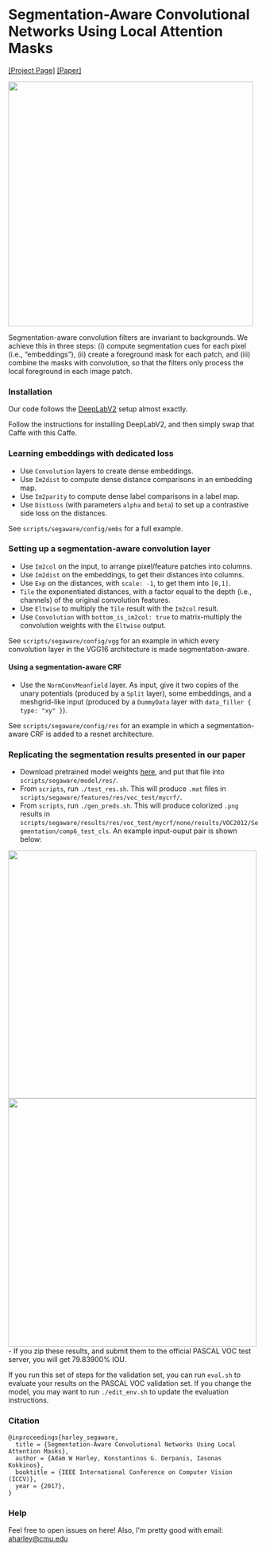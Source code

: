 # Segmentation-Aware Convolutional Networks Using Local Attention Masks

[[Project Page]](http://www.cs.cmu.edu/~aharley/segaware/) [[Paper]](https://arxiv.org/abs/1708.04607)

<img src="http://www.cs.cmu.edu/~aharley/images/bike.png" width=493px>

Segmentation-aware convolution filters are invariant to backgrounds. We achieve this in three steps: (i) compute segmentation cues for each pixel (i.e., “embeddings”), (ii) create a foreground mask for each patch, and (iii) combine the masks with convolution, so that the filters only process the local foreground in each image patch.

### Installation
Our code follows the [DeepLabV2](https://bitbucket.org/aquariusjay/deeplab-public-ver2) setup almost exactly.

Follow the instructions for installing DeepLabV2, and then simply swap that Caffe with this Caffe.

### Learning embeddings with dedicated loss
- Use `Convolution` layers to create dense embeddings.
- Use `Im2dist` to compute dense distance comparisons in an embedding map.
- Use `Im2parity` to compute dense label comparisons in a label map.
- Use `DistLoss` (with parameters `alpha` and `beta`) to set up a contrastive side loss on the distances.

See `scripts/segaware/config/embs` for a full example.

### Setting up a segmentation-aware convolution layer
- Use `Im2col` on the input, to arrange pixel/feature patches into columns. 
- Use `Im2dist` on the embeddings, to get their distances into columns.
- Use `Exp` on the distances, with `scale: -1`, to get them into `[0,1]`.
- `Tile` the exponentiated distances, with a factor equal to the depth (i.e., channels) of the original convolution features.
- Use `Eltwise` to multiply the `Tile` result with the `Im2col` result.
- Use `Convolution` with `bottom_is_im2col: true` to matrix-multiply the convolution weights with the `Eltwise` output.

See `scripts/segaware/config/vgg` for an example in which every convolution layer in the VGG16 architecture is made segmentation-aware.

#### Using a segmentation-aware CRF
- Use the `NormConvMeanfield` layer. As input, give it two copies of the unary potentials (produced by a `Split` layer), some embeddings, and a meshgrid-like input (produced by a `DummyData` layer with `data_filler { type: "xy" }`).

See `scripts/segaware/config/res` for an example in which a segmentation-aware CRF is added to a resnet architecture.

### Replicating the segmentation results presented in our paper 

- Download pretrained model weights [here](https://drive.google.com/file/d/0B37FFJE7o45TbmVhT1AwVzR3bmM/view?usp=sharing), and put that file into `scripts/segaware/model/res/`.
- From `scripts`, run `./test_res.sh`. This will produce `.mat` files in `scripts/segaware/features/res/voc_test/mycrf/`.
- From `scripts`, run `./gen_preds.sh`. This will produce colorized `.png` results in `scripts/segaware/results/res/voc_test/mycrf/none/results/VOC2012/Segmentation/comp6_test_cls`. An example input-ouput pair is shown below:
<img src="http://www.cs.cmu.edu/~aharley/images/sample_results/2008_000129.jpg" width=500px>
<img src="http://www.cs.cmu.edu/~aharley/images/sample_results/2008_000129.png" width=500px>
- If you zip these results, and submit them to the official PASCAL VOC test server, you will get 79.83900% IOU.

If you run this set of steps for the validation set, you can run `eval.sh` to evaluate your results on the PASCAL VOC validation set. If you change the model, you may want to run `./edit_env.sh` to update the evaluation instructions.

### Citation
```
@inproceedings{harley_segaware,
  title = {Segmentation-Aware Convolutional Networks Using Local Attention Masks},
  author = {Adam W Harley, Konstantinos G. Derpanis, Iasonas Kokkinos},
  booktitle = {IEEE International Conference on Computer Vision (ICCV)},
  year = {2017},
}
```

### Help
Feel free to open issues on here! Also, I'm pretty good with email: aharley@cmu.edu
